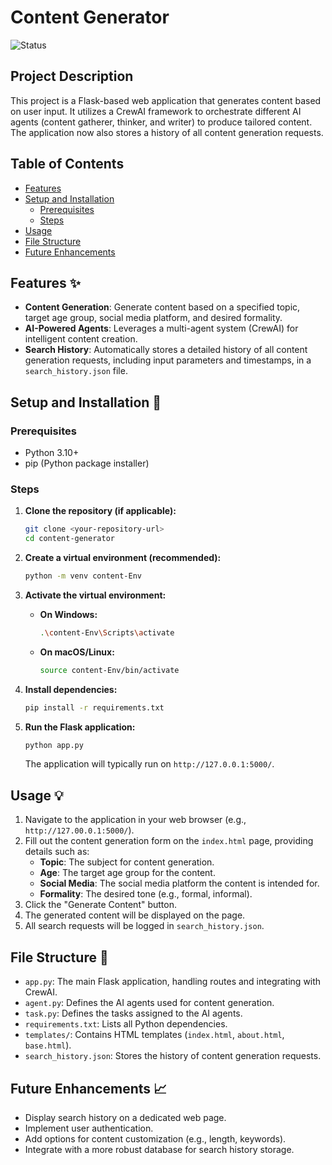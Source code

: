 # Content Generator 

![Status](https://img.shields.io/badge/Status-Complete-brightgreen)

## Project Description
This project is a Flask-based web application that generates content based on user input. It utilizes a CrewAI framework to orchestrate different AI agents (content gatherer, thinker, and writer) to produce tailored content. The application now also stores a history of all content generation requests.

## Table of Contents
- [Features](#features)
- [Setup and Installation](#setup-and-installation)
  - [Prerequisites](#prerequisites)
  - [Steps](#steps)
- [Usage](#usage)
- [File Structure](#file-structure)
- [Future Enhancements](#future-enhancements)

## Features ✨
*   **Content Generation**: Generate content based on a specified topic, target age group, social media platform, and desired formality.
*   **AI-Powered Agents**: Leverages a multi-agent system (CrewAI) for intelligent content creation.
*   **Search History**: Automatically stores a detailed history of all content generation requests, including input parameters and timestamps, in a `search_history.json` file.

## Setup and Installation 🚀

### Prerequisites
*   Python 3.10+
*   pip (Python package installer)

### Steps

1.  **Clone the repository (if applicable):**
    ```bash
    git clone <your-repository-url>
    cd content-generator
    ```

2.  **Create a virtual environment (recommended):**
    ```bash
    python -m venv content-Env
    ```

3.  **Activate the virtual environment:**
    *   **On Windows:**
        ```bash
        .\content-Env\Scripts\activate
        ```
    *   **On macOS/Linux:**
        ```bash
        source content-Env/bin/activate
        ```

4.  **Install dependencies:**
    ```bash
    pip install -r requirements.txt
    ```

5.  **Run the Flask application:**
    ```bash
    python app.py
    ```
    The application will typically run on `http://127.0.0.1:5000/`.

## Usage 💡
1.  Navigate to the application in your web browser (e.g., `http://127.00.0.1:5000/`).
2.  Fill out the content generation form on the `index.html` page, providing details such as:
    *   **Topic**: The subject for content generation.
    *   **Age**: The target age group for the content.
    *   **Social Media**: The social media platform the content is intended for.
    *   **Formality**: The desired tone (e.g., formal, informal).
3.  Click the "Generate Content" button.
4.  The generated content will be displayed on the page.
5.  All search requests will be logged in `search_history.json`.

## File Structure 📂
*   `app.py`: The main Flask application, handling routes and integrating with CrewAI.
*   `agent.py`: Defines the AI agents used for content generation.
*   `task.py`: Defines the tasks assigned to the AI agents.
*   `requirements.txt`: Lists all Python dependencies.
*   `templates/`: Contains HTML templates (`index.html`, `about.html`, `base.html`).
*   `search_history.json`: Stores the history of content generation requests.

## Future Enhancements 📈
*   Display search history on a dedicated web page.
*   Implement user authentication.
*   Add options for content customization (e.g., length, keywords).
*   Integrate with a more robust database for search history storage.
